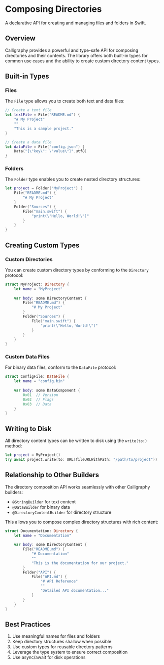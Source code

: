 # Composing Directories

A declarative API for creating and managing files and folders in Swift.

## Overview

Calligraphy provides a powerful and type-safe API for composing directories and their contents. The library offers both built-in types for common use cases and the ability to create custom directory content types.

## Built-in Types

### Files

The `File` type allows you to create both text and data files:

```swift
// Create a text file
let textFile = File("README.md") {
    "# My Project"
    ""
    "This is a sample project."
}

// Create a data file
let dataFile = File("config.json") {
    Data("{\"key\": \"value\"}".utf8)
}
```

### Folders

The `Folder` type enables you to create nested directory structures:

```swift
let project = Folder("MyProject") {
    File("README.md") {
        "# My Project"
    }
    Folder("Sources") {
        File("main.swift") {
            "print(\"Hello, World!\")"
        }
    }
}
```

## Creating Custom Types

### Custom Directories

You can create custom directory types by conforming to the `Directory` protocol:

```swift
struct MyProject: Directory {
    let name = "MyProject"
    
    var body: some DirectoryContent {
        File("README.md") {
            "# My Project"
        }
        Folder("Sources") {
            File("main.swift") {
                "print(\"Hello, World!\")"
            }
        }
    }
}
```

### Custom Data Files

For binary data files, conform to the `DataFile` protocol:

```swift
struct ConfigFile: DataFile {
    let name = "config.bin"
    
    var body: some DataComponent {
        0x01  // Version
        0x02  // Flags
        0x03  // Data
    }
}
```

## Writing to Disk

All directory content types can be written to disk using the `write(to:)` method:

```swift
let project = MyProject()
try await project.write(to: URL(fileURLWithPath: "/path/to/project"))
```

## Relationship to Other Builders

The directory composition API works seamlessly with other Calligraphy builders:

- `@StringBuilder` for text content
- `@DataBuilder` for binary data
- `@DirectoryContentBuilder` for directory structure

This allows you to compose complex directory structures with rich content:

```swift
struct Documentation: Directory {
    let name = "Documentation"
    
    var body: some DirectoryContent {
        File("README.md") {
            "# Documentation"
            ""
            "This is the documentation for our project."
        }
        Folder("API") {
            File("API.md") {
                "# API Reference"
                ""
                "Detailed API documentation..."
            }
        }
    }
}
```

## Best Practices

1. Use meaningful names for files and folders
2. Keep directory structures shallow when possible
3. Use custom types for reusable directory patterns
4. Leverage the type system to ensure correct composition
5. Use async/await for disk operations
